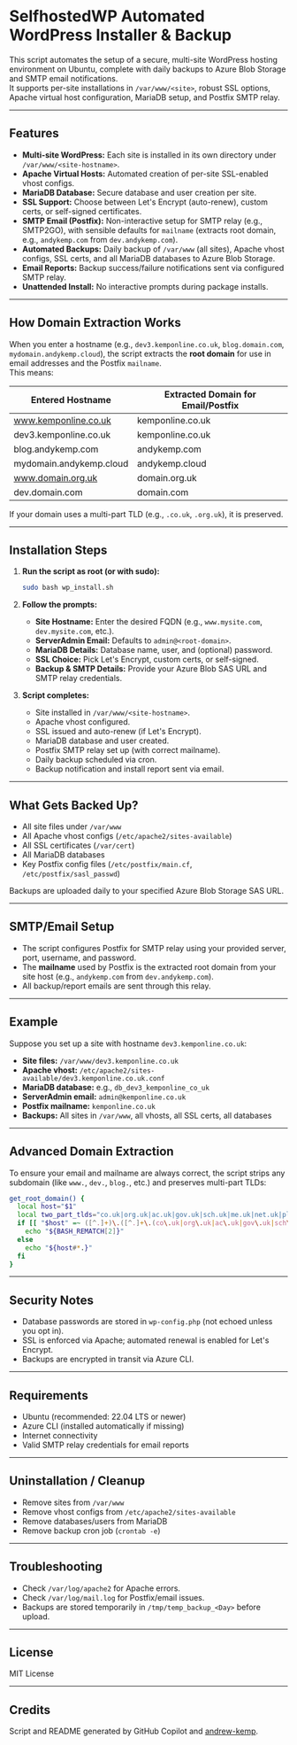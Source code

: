 # SelfhostedWP Automated WordPress Installer & Backup

This script automates the setup of a secure, multi-site WordPress hosting environment on Ubuntu, complete with daily backups to Azure Blob Storage and SMTP email notifications.  
It supports per-site installations in `/var/www/<site>`, robust SSL options, Apache virtual host configuration, MariaDB setup, and Postfix SMTP relay.

---

## Features

- **Multi-site WordPress:** Each site is installed in its own directory under `/var/www/<site-hostname>`.
- **Apache Virtual Hosts:** Automated creation of per-site SSL-enabled vhost configs.
- **MariaDB Database:** Secure database and user creation per site.
- **SSL Support:** Choose between Let's Encrypt (auto-renew), custom certs, or self-signed certificates.
- **SMTP Email (Postfix):** Non-interactive setup for SMTP relay (e.g., SMTP2GO), with sensible defaults for `mailname` (extracts root domain, e.g., `andykemp.com` from `dev.andykemp.com`).
- **Automated Backups:** Daily backup of `/var/www` (all sites), Apache vhost configs, SSL certs, and all MariaDB databases to Azure Blob Storage.
- **Email Reports:** Backup success/failure notifications sent via configured SMTP relay.
- **Unattended Install:** No interactive prompts during package installs.

---

## How Domain Extraction Works

When you enter a hostname (e.g., `dev3.kemponline.co.uk`, `blog.domain.com`, `mydomain.andykemp.cloud`), the script extracts the **root domain** for use in email addresses and the Postfix `mailname`.  
This means:

| Entered Hostname           | Extracted Domain for Email/Postfix |
|----------------------------|------------------------------------|
| www.kemponline.co.uk       | kemponline.co.uk                   |
| dev3.kemponline.co.uk      | kemponline.co.uk                   |
| blog.andykemp.com          | andykemp.com                       |
| mydomain.andykemp.cloud    | andykemp.cloud                     |
| www.domain.org.uk          | domain.org.uk                      |
| dev.domain.com             | domain.com                         |

If your domain uses a multi-part TLD (e.g., `.co.uk`, `.org.uk`), it is preserved.

---

## Installation Steps

1. **Run the script as root (or with sudo):**
    ```bash
    sudo bash wp_install.sh
    ```

2. **Follow the prompts:**
    - **Site Hostname:** Enter the desired FQDN (e.g., `www.mysite.com`, `dev.mysite.com`, etc.).
    - **ServerAdmin Email:** Defaults to `admin@<root-domain>`.
    - **MariaDB Details:** Database name, user, and (optional) password.
    - **SSL Choice:** Pick Let's Encrypt, custom certs, or self-signed.
    - **Backup & SMTP Details:** Provide your Azure Blob SAS URL and SMTP relay credentials.

3. **Script completes:**
    - Site installed in `/var/www/<site-hostname>`.
    - Apache vhost configured.
    - SSL issued and auto-renew (if Let's Encrypt).
    - MariaDB database and user created.
    - Postfix SMTP relay set up (with correct mailname).
    - Daily backup scheduled via cron.
    - Backup notification and install report sent via email.

---

## What Gets Backed Up?

- All site files under `/var/www`
- All Apache vhost configs (`/etc/apache2/sites-available`)
- All SSL certificates (`/var/cert`)
- All MariaDB databases
- Key Postfix config files (`/etc/postfix/main.cf`, `/etc/postfix/sasl_passwd`)

Backups are uploaded daily to your specified Azure Blob Storage SAS URL.

---

## SMTP/Email Setup

- The script configures Postfix for SMTP relay using your provided server, port, username, and password.
- The **mailname** used by Postfix is the extracted root domain from your site host (e.g., `andykemp.com` from `dev.andykemp.com`).
- All backup/report emails are sent through this relay.

---

## Example

Suppose you set up a site with hostname `dev3.kemponline.co.uk`:

- **Site files:** `/var/www/dev3.kemponline.co.uk`
- **Apache vhost:** `/etc/apache2/sites-available/dev3.kemponline.co.uk.conf`
- **MariaDB database:** e.g., `db_dev3_kemponline_co_uk`
- **ServerAdmin email:** `admin@kemponline.co.uk`
- **Postfix mailname:** `kemponline.co.uk`
- **Backups:** All sites in `/var/www`, all vhosts, all SSL certs, all databases

---

## Advanced Domain Extraction

To ensure your email and mailname are always correct, the script strips any subdomain (like `www.`, `dev.`, `blog.`, etc.) and preserves multi-part TLDs:

```bash
get_root_domain() {
  local host="$1"
  local two_part_tlds="co.uk|org.uk|ac.uk|gov.uk|sch.uk|me.uk|net.uk|plc.uk|ltd.uk"
  if [[ "$host" =~ ([^.]+)\.([^.]+\.(co\.uk|org\.uk|ac\.uk|gov\.uk|sch\.uk|me\.uk|net\.uk|plc\.uk|ltd\.uk))$ ]]; then
    echo "${BASH_REMATCH[2]}"
  else
    echo "${host#*.}"
  fi
}
```

---

## Security Notes

- Database passwords are stored in `wp-config.php` (not echoed unless you opt in).
- SSL is enforced via Apache; automated renewal is enabled for Let's Encrypt.
- Backups are encrypted in transit via Azure CLI.

---

## Requirements

- Ubuntu (recommended: 22.04 LTS or newer)
- Azure CLI (installed automatically if missing)
- Internet connectivity
- Valid SMTP relay credentials for email reports

---

## Uninstallation / Cleanup

- Remove sites from `/var/www`
- Remove vhost configs from `/etc/apache2/sites-available`
- Remove databases/users from MariaDB
- Remove backup cron job (`crontab -e`)

---

## Troubleshooting

- Check `/var/log/apache2` for Apache errors.
- Check `/var/log/mail.log` for Postfix/email issues.
- Backups are stored temporarily in `/tmp/temp_backup_<Day>` before upload.

---

## License

MIT License

---

## Credits

Script and README generated by GitHub Copilot and [andrew-kemp](https://github.com/andrew-kemp).